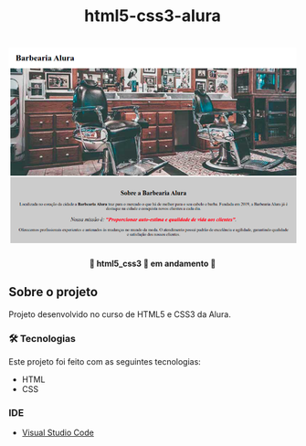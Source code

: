 <h1 align="center">html5-css3-alura</h1>

<h1 align="center">
    <img alt="" title="movie-star-hdc" src="assets/screenshot.png" />
</h1>

<h4 align="center"> 
	🚧  html5_css3 🚀 em andamento  🚧
</h4>

## Sobre o projeto

<p>Projeto desenvolvido no curso de HTML5 e CSS3 da Alura.</p>

### 🛠 Tecnologias

Este projeto foi feito com as seguintes tecnologias:
- HTML
- CSS

### IDE

- [Visual Studio Code](https://code.visualstudio.com/)

